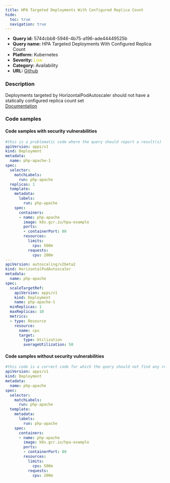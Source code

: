 ```yaml
---
title: HPA Targeted Deployments With Configured Replica Count
hide:
  toc: true
  navigation: true
---
```


<style>
  .highlight .hll {
    background-color: #ff171742;
  }
  .md-content {
    max-width: 1100px;
    margin: 0 auto;
  }
</style>

-   **Query id:** 5744cbb8-5946-4b75-a196-ade44449525b
-   **Query name:** HPA Targeted Deployments With Configured Replica Count
-   **Platform:** Kubernetes
-   **Severity:** <span style="color:#CC0">Low</span>
-   **Category:** Availability
-   **URL:** [Github](https://github.com/Checkmarx/kics/tree/master/assets/queries/k8s/hpa_targeted_deployments_with_configured_replica_count)

### Description
Deployments targeted by HorizontalPodAutoscaler should not have a statically configured replica count set<br>
[Documentation](https://kubernetes.io/docs/tasks/run-application/horizontal-pod-autoscale-walkthrough/)

### Code samples
#### Code samples with security vulnerabilities
```yaml title="Postitive test num. 1 - yaml file" hl_lines="10"
#this is a problematic code where the query should report a result(s)
apiVersion: apps/v1
kind: Deployment
metadata:
  name: php-apache-1
spec:
  selector:
    matchLabels:
      run: php-apache
  replicas: 1
  template:
    metadata:
      labels:
        run: php-apache
    spec:
      containers:
      - name: php-apache
        image: k8s.gcr.io/hpa-example
        ports:
        - containerPort: 80
        resources:
          limits:
            cpu: 500m
          requests:
            cpu: 200m
---
apiVersion: autoscaling/v2beta2
kind: HorizontalPodAutoscaler
metadata:
  name: php-apache
spec:
  scaleTargetRef:
    apiVersion: apps/v1
    kind: Deployment
    name: php-apache-1
  minReplicas: 1
  maxReplicas: 10
  metrics:
  - type: Resource
    resource:
      name: cpu
      target:
        type: Utilization
        averageUtilization: 50
```


#### Code samples without security vulnerabilities
```yaml title="Negative test num. 1 - yaml file"
#this code is a correct code for which the query should not find any result
apiVersion: apps/v1
kind: Deployment
metadata:
  name: php-apache
spec:
  selector:
    matchLabels:
      run: php-apache
  template:
    metadata:
      labels:
        run: php-apache
    spec:
      containers:
      - name: php-apache
        image: k8s.gcr.io/hpa-example
        ports:
        - containerPort: 80
        resources:
          limits:
            cpu: 500m
          requests:
            cpu: 200m
```

